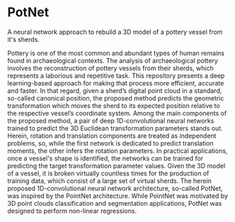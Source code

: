 # PotNet
A neural network approach to rebuild a 3D model of a pottery vessel from it's sherds.

Pottery is one of the most common and abundant types of human remains found in archaeological contexts. The analysis of archaeological pottery involves the reconstruction of pottery vessels from their sherds, which represents a laborious and repetitive task. This repository presents a deep learning-based approach for making that process more efficient, accurate and faster. In that regard, given a sherd’s digital point cloud in a standard, so-called canonical position, the proposed method predicts the geometric transformation which moves the sherd to its expected position relative to the respective vessel’s coordinate system. Among the main components of the proposed method, a pair of deep 1D-convolutional neural networks trained to predict the 3D Euclidean transformation parameters stands out. Herein, rotation and translation components are treated as independent problems, so, while the first network is dedicated to predict translation moments, the other infers the rotation parameters. In practical applications, once a vessel's shape is identified, the networks can be trained for predicting the target transformation parameter values. Given the 3D model of a vessel, it is broken virtually countless times for the production of training data, which consist of a large set of virtual sherds. The herein proposed 1D-convolutional neural network architecture, so-called PotNet, was inspired by the PointNet architecture. While PointNet was motivated by 3D point clouds classification and segmentation applications, PotNet was designed to perform non-linear regressions.
